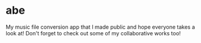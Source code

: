 # abe
My music file conversion app that I made public and hope everyone takes a look at! Don't forget to check out some of my collaborative works too!
